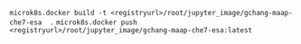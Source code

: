 `microk8s.docker build -t <registryurl>/root/jupyter_image/gchang-maap-che7-esa  .`
`microk8s.docker push <registryurl>/root/jupyter_image/gchang-maap-che7-esa:latest`

